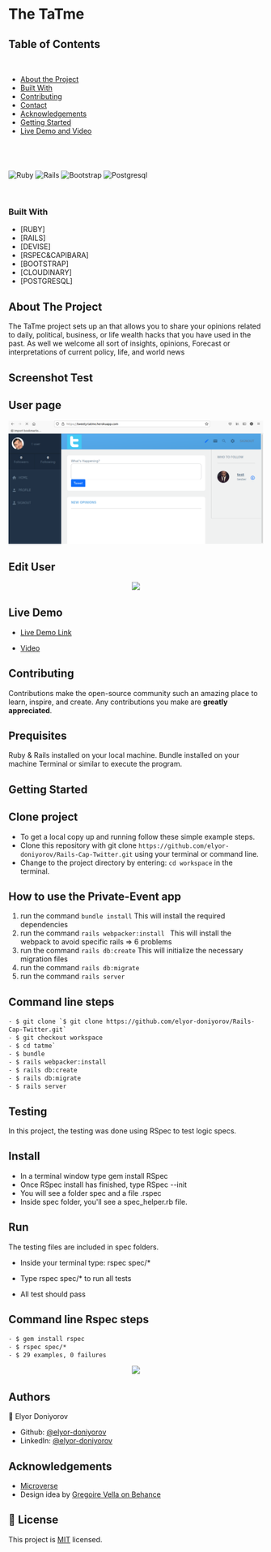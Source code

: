 # The TaTme

## Table of Contents
  <br />

* [About the Project](#about-the-project)
* [Built With](#built-with)
* [Contributing](#contributing)
* [Contact](#authors)
* [Acknowledgements](#acknowledgements) 
* [Getting Started](#getting-started) 
* [Live Demo and Video](#live-demo) 

#
<br />

![Ruby](https://img.shields.io/badge/Ruby-CC342D?style=for-the-badge&logo=ruby&logoColor=white)
![Rails](https://img.shields.io/badge/Ruby_on_Rails-CC0000?style=for-the-badge&logo=ruby-on-rails&logoColor=white)
![Bootstrap](https://img.shields.io/badge/Bootstrap-563D7C?style=for-the-badge&logo=bootstrap&logoColor=white)
![Postgresql](https://img.shields.io/badge/PostgreSQL-316192?style=for-the-badge&logo=postgresql&logoColor=white)

<br />

### Built With

* [RUBY]
* [RAILS]
* [DEVISE]
* [RSPEC&CAPIBARA]
* [BOOTSTRAP]
* [CLOUDINARY]
* [POSTGRESQL]


<!-- ABOUT THE PROJECT   -->
## About The Project

The TaTme project sets up an that allows you to share your opinions related to daily, political, business, or life wealth hacks that you have used in the past. As well we welcome all sort of insights, opinions, Forecast or interpretations of current policy, life, and world news

## Screenshot Test

## User page
<p align="center">
  <img height="auto" src="app/assets/images/home.png">
</p>

## Edit User
<p align="center">
  <img height="auto" src="app/assets/images/opinion.png">
</p>

## Live Demo

- [Live Demo Link]()

- [Video]()

## Contributing

Contributions make the open-source community such an amazing place to learn, inspire, and create. Any contributions you make are **greatly appreciated**.

## Prequisites

Ruby & Rails installed on your local machine.
Bundle installed on your machine
Terminal or similar to execute the program.


## Getting Started


## Clone project

- To get a local copy up and running follow these simple example steps.
- Clone this repository with git clone ```https://github.com/elyor-doniyorov/Rails-Cap-Twitter.git``` using your terminal or command line.
- Change to the project directory by entering: ```cd workspace``` in the terminal.

## How to use the Private-Event app
1. run the command ```bundle install```   This will install the required dependencies
2. run the command ```rails webpacker:install ``` This will install the webpack to avoid specific rails => 6 problems
3. run the command ```rails db:create``` This will initialize the necessary migration files
4. run the command ```rails db:migrate``` 
5. run the command ```rails server```

## Command line steps
```
- $ git clone `$ git clone https://github.com/elyor-doniyorov/Rails-Cap-Twitter.git`
- $ git checkout workspace
- $ cd tatme`
- $ bundle 
- $ rails webpacker:install 
- $ rails db:create
- $ rails db:migrate
- $ rails server
```

## Testing
In this project, the testing was done using RSpec to test logic specs.

## Install
- In a terminal window type gem install RSpec
- Once RSpec install has finished, type RSpec --init
- You will see a folder spec and a file .rspec
- Inside spec folder, you'll see a spec_helper.rb file.

## Run
The testing files are included in spec folders.
- Inside your terminal type: rspec spec/*
- Type rspec spec/* to run all tests
 
- All test should pass

## Command line Rspec steps
```
- $ gem install rspec
- $ rspec spec/*
- $ 29 examples, 0 failures

```

<p align="center">
  <img height="auto" src="app/assets/images/rspec.png">
</p>

## Authors

👤 Elyor Doniyorov

- Github: [@elyor-doniyorov](https://github.com/elyor-doniyorov)
- LinkedIn: [@elyor-doniyorov](www.linkedin.com/in/elyor-doniyorov)


<!-- ACKNOWLEDGEMENTS -->
## Acknowledgements

* [Microverse](https://www.microverse.org/)
* Design idea by [Gregoire Vella on Behance](https://www.behance.net/gregoirevella)


## 📝 License

This project is [MIT](licence) licensed.